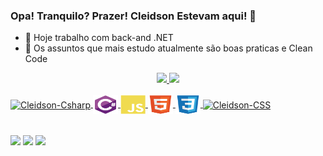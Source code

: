 ### Opa! Tranquilo? Prazer! Cleidson Estevam aqui! 👋

- 🔭 Hoje trabalho com back-and .NET
- 🌱 Os assuntos que mais estudo atualmente são boas praticas e Clean Code
<div align="center">
  <a href="https://github.com/cleidsonestevam">
  <img height="180em" src="https://github-readme-stats.vercel.app/api?username=cleidsonestevam&show_icons=true&theme=dark&include_all_commits=true&count_private=true"/>
  <img height="180em" src="https://github-readme-stats.vercel.app/api/top-langs/?username=cleidsonestevam&layout=compact&langs_count=7&theme=dark"/>
</div>
  <div style="display: inline_block"><br>
  <img align="center" alt="Cleidson-Csharp" height="30" width="40" src="https://cdn.jsdelivr.net/gh/devicons/devicon/icons/dotnetcore/dotnetcore-original.svg" />
  <img align="center" alt="Cleidson-Csharp" height="30" width="40" src="https://raw.githubusercontent.com/devicons/devicon/master/icons/csharp/csharp-original.svg">
  <img align="center" alt="Cleidson-Js" height="30" width="40" src="https://raw.githubusercontent.com/devicons/devicon/master/icons/javascript/javascript-plain.svg">
  <img align="center" alt="Cleidson-HTML" height="30" width="40" src="https://raw.githubusercontent.com/devicons/devicon/master/icons/html5/html5-original.svg">
  <img align="center" alt="Cleidson-CSS" height="30" width="40" src="https://raw.githubusercontent.com/devicons/devicon/master/icons/css3/css3-original.svg">
  <img align="center" alt="Cleidson-CSS" height="30" width="40" src="https://cdn.jsdelivr.net/gh/devicons/devicon/icons/bootstrap/bootstrap-plain.svg" />
       <br/><br/><br/>
   <div>
  <a href="https://instagram.com/cleidson.estevam" target="_blank"><img src="https://img.shields.io/badge/-Instagram-%23E4405F?style=for-the-badge&logo=instagram&logoColor=white" target="_blank"></a>
 	<a href="https://www.linkedin.com/in/cleidsonestevam" target="_blank"><img src="https://img.shields.io/badge/LinkedIn-0077B5?style=for-the-badge&logo=linkedin&logoColor=white" target="_blank"></a>
 <a href="https://discord.gg/Estevam#3526" target="_blank"><img src="https://img.shields.io/badge/Discord-7289DA?style=for-the-badge&logo=discord&logoColor=white" target="_blank"></a>
  </div>
       
       

